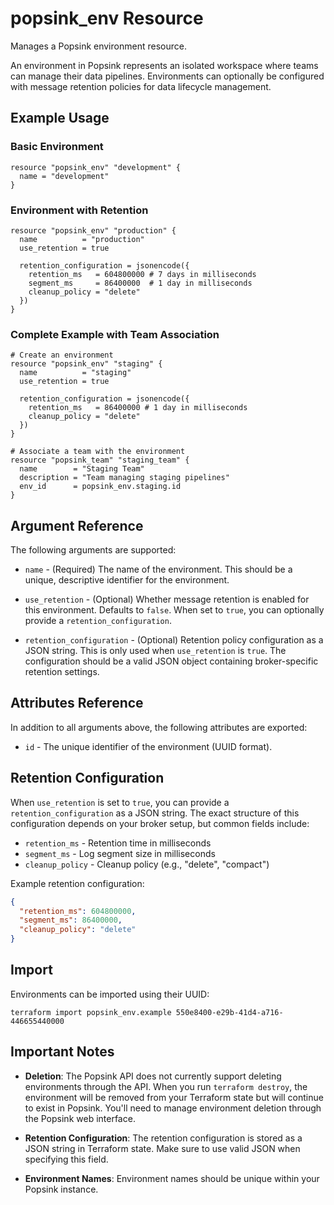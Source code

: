 # popsink_env Resource

Manages a Popsink environment resource.

An environment in Popsink represents an isolated workspace where teams can manage their data pipelines. Environments can optionally be configured with message retention policies for data lifecycle management.

## Example Usage

### Basic Environment

```hcl
resource "popsink_env" "development" {
  name = "development"
}
```

### Environment with Retention

```hcl
resource "popsink_env" "production" {
  name          = "production"
  use_retention = true

  retention_configuration = jsonencode({
    retention_ms   = 604800000 # 7 days in milliseconds
    segment_ms     = 86400000  # 1 day in milliseconds
    cleanup_policy = "delete"
  })
}
```

### Complete Example with Team Association

```hcl
# Create an environment
resource "popsink_env" "staging" {
  name          = "staging"
  use_retention = true

  retention_configuration = jsonencode({
    retention_ms   = 86400000 # 1 day in milliseconds
    cleanup_policy = "delete"
  })
}

# Associate a team with the environment
resource "popsink_team" "staging_team" {
  name        = "Staging Team"
  description = "Team managing staging pipelines"
  env_id      = popsink_env.staging.id
}
```

## Argument Reference

The following arguments are supported:

* `name` - (Required) The name of the environment. This should be a unique, descriptive identifier for the environment.

* `use_retention` - (Optional) Whether message retention is enabled for this environment. Defaults to `false`. When set to `true`, you can optionally provide a `retention_configuration`.

* `retention_configuration` - (Optional) Retention policy configuration as a JSON string. This is only used when `use_retention` is `true`. The configuration should be a valid JSON object containing broker-specific retention settings.

## Attributes Reference

In addition to all arguments above, the following attributes are exported:

* `id` - The unique identifier of the environment (UUID format).

## Retention Configuration

When `use_retention` is set to `true`, you can provide a `retention_configuration` as a JSON string. The exact structure of this configuration depends on your broker setup, but common fields include:

* `retention_ms` - Retention time in milliseconds
* `segment_ms` - Log segment size in milliseconds  
* `cleanup_policy` - Cleanup policy (e.g., "delete", "compact")

Example retention configuration:

```json
{
  "retention_ms": 604800000,
  "segment_ms": 86400000,
  "cleanup_policy": "delete"
}
```

## Import

Environments can be imported using their UUID:

```shell
terraform import popsink_env.example 550e8400-e29b-41d4-a716-446655440000
```

## Important Notes

* **Deletion**: The Popsink API does not currently support deleting environments through the API. When you run `terraform destroy`, the environment will be removed from your Terraform state but will continue to exist in Popsink. You'll need to manage environment deletion through the Popsink web interface.

* **Retention Configuration**: The retention configuration is stored as a JSON string in Terraform state. Make sure to use valid JSON when specifying this field.

* **Environment Names**: Environment names should be unique within your Popsink instance.